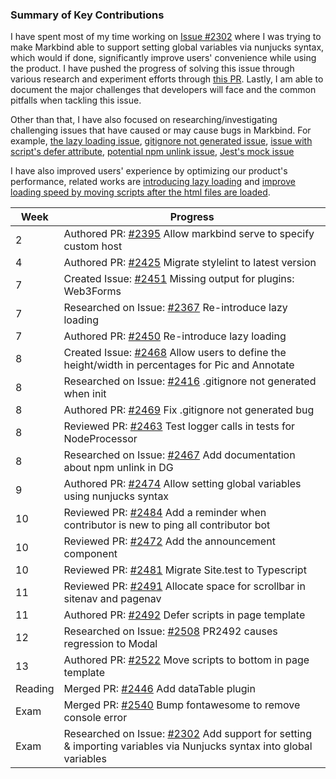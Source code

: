 ### Summary of Key Contributions

I have spent most of my time working on [Issue #2302](https://github.com/MarkBind/markbind/issues/2302) where I was trying to make Markbind able to support setting global variables via nunjucks syntax, which would if done, significantly improve users' convenience while using the product. 
I have pushed the progress of solving this issue through various research and experiment efforts through [this PR](https://github.com/MarkBind/markbind/pull/2474). 
Lastly, I am able to document the major challenges that developers will face and the common pitfalls when tackling this issue.

Other than that, I have also focused on researching/investigating challenging issues that have caused or may cause bugs in Markbind. For example,
[the lazy loading issue](https://github.com/MarkBind/markbind/issues/2367), [gitignore not generated issue](https://github.com/MarkBind/markbind/issues/2416), [issue with script's defer attribute](https://github.com/MarkBind/markbind/issues/2508), [potential npm unlink issue](https://github.com/MarkBind/markbind/issues/2467), [Jest's mock issue](https://github.com/MarkBind/markbind/pull/2463)

I have also improved users' experience by optimizing our product's performance, related works are [introducing lazy loading](https://github.com/MarkBind/markbind/pull/2450) and [improve loading speed by moving scripts after the html files are loaded](https://github.com/MarkBind/markbind/pull/2522).


| Week    | Progress                                                                                                                                                                 |
|---------|--------------------------------------------------------------------------------------------------------------------------------------------------------------------------|
| 2       | Authored PR: [#2395](https://github.com/MarkBind/markbind/pull/2395) Allow markbind serve to specify custom host                                                         |
| 4       | Authored PR: [#2425](https://github.com/MarkBind/markbind/pull/2425) Migrate stylelint to latest version                                                                 |
| 7       | Created Issue: [#2451](https://github.com/MarkBind/markbind/issues/2451) Missing output for plugins: Web3Forms                                                           |
| 7       | Researched on Issue: [#2367](https://github.com/MarkBind/markbind/issues/2367) Re-introduce lazy loading                                                                 |
| 7       | Authored PR: [#2450](https://github.com/MarkBind/markbind/pull/2450) Re-introduce lazy loading                                                                           |
| 8       | Created Issue: [#2468](https://github.com/MarkBind/markbind/issues/2468) Allow users to define the height/width in percentages for Pic and Annotate                      |
| 8       | Researched on Issue: [#2416](https://github.com/MarkBind/markbind/issues/2416) .gitignore not generated when init                                                        |
| 8       | Authored PR: [#2469](https://github.com/MarkBind/markbind/pull/2469) Fix .gitignore not generated bug                                                                    |
| 8       | Reviewed PR: [#2463](https://github.com/MarkBind/markbind/pull/2463) Test logger calls in tests for NodeProcessor                                                        |
| 8       | Researched on Issue: [#2467](https://github.com/MarkBind/markbind/issues/2467) Add documentation about npm unlink in DG                                                  |
| 9       | Authored PR: [#2474](https://github.com/MarkBind/markbind/pull/2474) Allow setting global variables using nunjucks syntax                                                |
| 10      | Reviewed PR: [#2484](https://github.com/MarkBind/markbind/pull/2484) Add a reminder when contributor is new to ping all contributor bot                                  |
| 10      | Reviewed PR: [#2472](https://github.com/MarkBind/markbind/pull/2472) Add the announcement component                                                                      |
| 10      | Reviewed PR: [#2481](https://github.com/MarkBind/markbind/pull/2481) Migrate Site.test to Typescript                                                                     |
| 11      | Reviewed PR: [#2491](https://github.com/MarkBind/markbind/pull/2491) Allocate space for scrollbar in sitenav and pagenav                                                 |                  
| 11      | Authored PR: [#2492](https://github.com/MarkBind/markbind/pull/2492) Defer scripts in page template                                                                      |
| 12      | Researched on Issue: [#2508](https://github.com/MarkBind/markbind/issues/2508) PR2492 causes regression to Modal                                                         |
| 13      | Authored PR: [#2522](https://github.com/MarkBind/markbind/pull/2522) Move scripts to bottom in page template                                                             |
| Reading | Merged PR: [#2446](https://github.com/MarkBind/markbind/pull/2446) Add dataTable plugin                                                                                  |
| Exam    | Merged PR: [#2540](https://github.com/MarkBind/markbind/pull/2540) Bump fontawesome to remove console error                                                              |
| Exam    | Researched on Issue: [#2302](https://github.com/MarkBind/markbind/issues/2302) Add support for setting & importing variables via Nunjucks syntax into global variables   |


